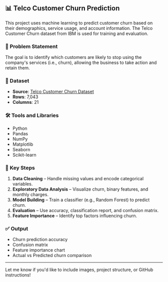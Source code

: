 

## 📊 Telco Customer Churn Prediction

This project uses machine learning to predict customer churn based on their demographics, service usage, and account information. The Telco Customer Churn dataset from IBM is used for training and evaluation.

### 🧠 Problem Statement

The goal is to identify which customers are likely to stop using the company's services (i.e., churn), allowing the business to take action and retain them.

### 📁 Dataset

* **Source**: [Telco Customer Churn Dataset](https://www.kaggle.com/datasets/blastchar/telco-customer-churn)
* **Rows**: 7,043
* **Columns**: 21

### 🛠️ Tools and Libraries

* Python
* Pandas
* NumPy
* Matplotlib
* Seaborn
* Scikit-learn

### 📌 Key Steps

1. **Data Cleaning** – Handle missing values and encode categorical variables.
2. **Exploratory Data Analysis** – Visualize churn, binary features, and monthly charges.
3. **Model Building** – Train a classifier (e.g., Random Forest) to predict churn.
4. **Evaluation** – Use accuracy, classification report, and confusion matrix.
5. **Feature Importance** – Identify top factors influencing churn.

### ✅ Output

* Churn prediction accuracy
* Confusion matrix
* Feature importance chart
* Actual vs Predicted churn comparison

---

Let me know if you'd like to include images, project structure, or GitHub instructions!
